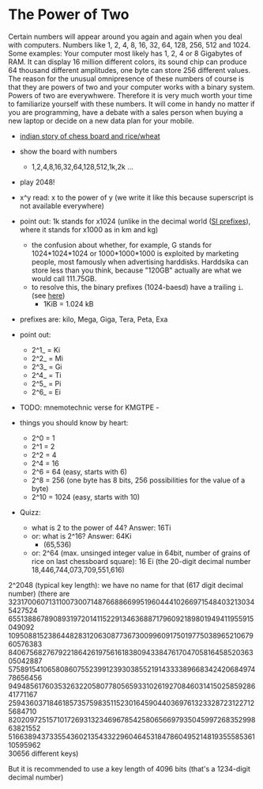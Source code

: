 # The Power of Two

Certain numbers will appear around you again and again when you deal with computers. Numbers like 1, 2, 4, 8, 16, 32, 64, 128, 256, 512 and 1024. Some examples: Your computer most likely has 1, 2, 4 or 8 Gigabytes of RAM. It can display 16 million different colors, its sound chip can produce 64 thousand different amplitudes, one byte can store 256 different values. The reason for the unusual omnipresence of these numbers of course is that they are powers of two and your computer works with a binary system. Powers of two are everywhwere. Therefore it is very much worth your time to familiarize yourself with these numbers. It will come in handy no matter if you are programming, have a debate with a sales person when buying a new laptop or decide on a new data plan for your mobile.

- [indian story of chess board and rice/wheat](https://en.wikipedia.org/wiki/Wheat_and_chessboard_problem)
- show the board with numbers
  - 1,2,4,8,16,32,64,128,512,1k,2k ...
- play 2048!
- x^y read: x to the power of y (we write it like this because superscript is not available everywhere)
- point out: 1k stands for x1024 (unlike in the decimal world ([SI prefixes](https://en.wikipedia.org/wiki/Metric_prefix)), where it stands for x1000 as in km and kg)
  - the confusion about whether, for example, G stands for 1024\*1024\*1024 or 1000\*1000\*1000 is exploited by marketing people, most famously when advertising harddisks. Harddsika can store less than you think, because "120GB" actually are what we would call 111.75GB.
  - to resolve this, the binary prefixes (1024-baesd) have a trailing `i`. (see [here](https://en.wikipedia.org/wiki/Binary_prefix))
    - 1KiB = 1.024 kB 
- prefixes are: kilo, Mega, Giga, Tera, Peta, Exa
- point out:
  - 2^1_ = Ki
  - 2^2_ = Mi
  - 2^3_ = Gi
  - 2^4_ = Ti
  - 2^5_ = Pi
  - 2^6_ = Ei

- TODO: mnemotechnic verse for KMGTPE - 

- things you should know by heart:
  - 2^0 = 1
  - 2^1 = 2
  - 2^2 = 4
  - 2^4 = 16
  - 2^6 = 64 (easy, starts with 6)
  - 2^8 = 256 (one byte has 8 bits, 256 possibilities for the value of a byte)
  - 2^10 = 1024 (easy, starts with 10)

- Quizz:
  - what is 2 to the power of 44? Answer: 16Ti
  - or: what is 2^16? Answer: 64Ki
    - (65,536)
  - or: 2^64 (max. unsinged integer value in 64bit, number of grains of rice on last chessboard square): 16 Ei
   (the 20-digit decimal number 18,446,744,073,709,551,616)
  
2^2048 (typical key length): we have no name for that (617 digit decimal number)
(there are 32317006071311007300714876688669951960444102669715484032130345427524\
65513886789089319720141152291346368871796092189801949411955915049092\
10950881523864482831206308773673009960917501977503896521067960576383\
84067568276792218642619756161838094338476170470581645852036305042887\
57589154106580860755239912393038552191433338966834242068497478656456\
94948561760353263220580778056593310261927084603141502585928641771167\
25943603718461857357598351152301645904403697613233287231227125684710\
82020972515710172693132346967854258065669793504599726835299863821552\
51663894373355436021354332296046453184786049521481935558536110595962\
30656 different keys)

But it is recommended to use a key length of 4096 bits (that's a 1234-digit decimal number)
